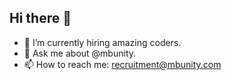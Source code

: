 ## Hi there 👋

- 🔭 I’m currently hiring amazing coders.
- 💬 Ask me about @mbunity.
- 📫 How to reach me: recruitment@mbunity.com

